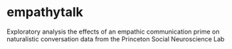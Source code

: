 # empathytalk
Exploratory analysis the effects of an empathic communication prime on naturalistic conversation data from the Princeton Social Neuroscience Lab
